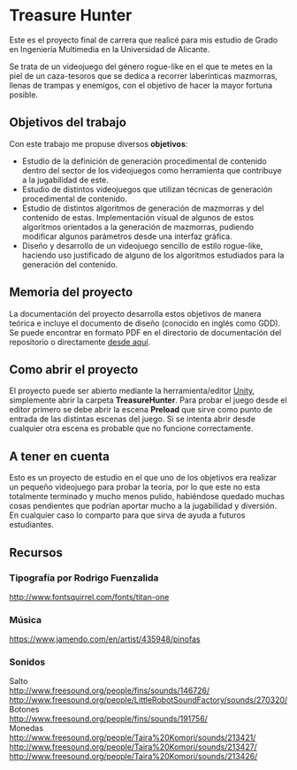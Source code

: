 # Treasure Hunter

Este es el proyecto final de carrera que realicé para mis estudio de Grado en Ingeniería Multimedia en la Universidad de Alicante.  

Se trata de un videojuego del género rogue-like en el que te metes en la piel de un caza-tesoros que se dedica a recorrer laberínticas mazmorras, llenas de trampas y enemigos, con el objetivo de hacer la mayor fortuna posible.  

## Objetivos del trabajo
Con este trabajo me propuse diversos **objetivos**:  
* Estudio de la definición de generación procedimental de contenido dentro del sector de los videojuegos como herramienta que contribuye a la jugabilidad de este.
* Estudio de distintos videojuegos que utilizan técnicas de generación procedimental de contenido.
* Estudio de distintos algoritmos de generación de mazmorras y del contenido de estas. Implementación visual de algunos de estos algoritmos  orientados a la generación de mazmorras, pudiendo modificar algunos parámetros desde una interfaz gráfica.
* Diseño y desarrollo de un videojuego sencillo de estilo rogue-like, haciendo uso justificado de alguno de los algoritmos estudiados para la generación del contenido.

## Memoria del proyecto
La documentación del proyecto desarrolla estos objetivos de manera teórica e incluye el documento de diseño (conocido en inglés como GDD). Se puede encontrar en formato PDF en el directorio de documentación del repositorio o directamente [desde aquí](https://raw.githubusercontent.com/rubenmv/IngenieriaMultimediaTFG/master/Documentacion/Memoria%20-%20Videojuego%20basado%20en%20la%20generacion%20procedimental%20de%20mundos%20o%20niveles.pdf?token=AAD6fe59R2qcmUyw2ch0qLsHltNePjzyks5WXK5FwA%3D%3D).

## Como abrir el proyecto  
El proyecto puede ser abierto mediante la herramienta/editor [Unity](https://unity3d.com/), simplemente abrir la carpeta __TreasureHunter__. Para probar el juego desde el editor primero se debe abrir la escena __Preload__ que sirve como punto de entrada de las distintas escenas del juego. Si se intenta abrir desde cualquier otra escena es probable que no funcione correctamente.

## A tener en cuenta
Esto es un proyecto de estudio en el que uno de los objetivos era realizar un pequeño videojuego para probar la teoría, por lo que este no esta totalmente terminado y mucho menos pulido, habiéndose quedado muchas cosas pendientes que podrían aportar mucho a la jugabilidad y diversión. En cualquier caso lo comparto para que sirva de ayuda a futuros estudiantes.  



## Recursos  

### Tipografía por Rodrigo Fuenzalida  
http://www.fontsquirrel.com/fonts/titan-one  

### Música  
https://www.jamendo.com/en/artist/435948/pinofas  

### Sonidos
Salto    
http://www.freesound.org/people/fins/sounds/146726/  
http://www.freesound.org/people/LittleRobotSoundFactory/sounds/270320/  
Botones  
http://www.freesound.org/people/fins/sounds/191756/  
Monedas  
http://www.freesound.org/people/Taira%20Komori/sounds/213421/  
http://www.freesound.org/people/Taira%20Komori/sounds/213427/  
http://www.freesound.org/people/Taira%20Komori/sounds/213426/  